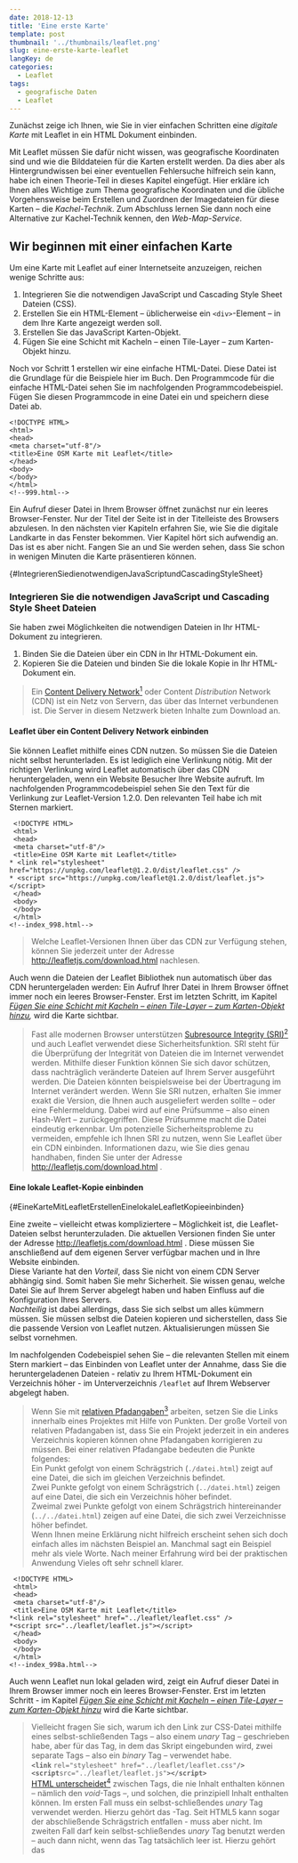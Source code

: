 ```yaml
---
date: 2018-12-13
title: 'Eine erste Karte'
template: post
thumbnail: '../thumbnails/leaflet.png'
slug: eine-erste-karte-leaflet
langKey: de
categories:
  - Leaflet
tags:
  - geografische Daten
  - Leaflet
---
```


Zunächst zeige ich Ihnen, wie Sie in vier einfachen Schritten eine
_digitale Karte_ mit Leaflet in ein HTML Dokument einbinden.

Mit Leaflet müssen Sie dafür nicht wissen, was geografische Koordinaten sind
und wie die Bilddateien für die Karten erstellt werden. Da dies aber als Hintergrundwissen bei einer eventuellen Fehlersuche hilfreich sein kann,
habe ich einen Theorie-Teil in dieses Kapitel eingefügt.
Hier erkläre ich Ihnen alles Wichtige zum Thema geografische Koordinaten und die übliche
Vorgehensweise beim Erstellen und Zuordnen der Imagedateien für diese Karten –
die _Kachel-Technik_. Zum Abschluss lernen Sie dann noch eine Alternative zur
Kachel-Technik kennen, den _Web-Map-Service_.

## Wir beginnen mit einer einfachen Karte

Um eine Karte mit Leaflet auf einer Internetseite anzuzeigen,
reichen wenige Schritte aus:

1. Integrieren Sie die notwendigen JavaScript und Cascading Style Sheet Dateien (CSS).
2. Erstellen Sie ein HTML-Element – üblicherweise ein `<div>`-Element – in dem Ihre Karte angezeigt werden soll.
3. Erstellen Sie das JavaScript Karten-Objekt.
4. Fügen Sie eine Schicht mit Kacheln – einen Tile-Layer – zum Karten-Objekt hinzu.

Noch vor Schritt 1 erstellen wir eine einfache HTML-Datei.
Diese Datei ist die Grundlage für die Beispiele hier im Buch.
Den Programmcode für die einfache HTML-Datei sehen Sie im nachfolgenden
Programmcodebeispiel. Fügen Sie diesen Programmcode in eine Datei ein und
speichern diese Datei ab.

```
<!DOCTYPE HTML>
<html>
<head>
<meta charset="utf-8"/>
<title>Eine OSM Karte mit Leaflet</title>
</head>
<body>
</body>
</html>
<!--999.html-->
```

Ein Aufruf dieser Datei in Ihrem Browser öffnet zunächst nur ein
leeres Browser-Fenster. Nur der Titel der Seite ist in der Titelleiste des
Browsers abzulesen. In den nächsten vier Kapiteln erfahren Sie, wie Sie die
digitale Landkarte in das Fenster bekommen. Vier Kapitel hört sich aufwendig
an. Das ist es aber nicht. Fangen Sie an und Sie werden sehen, dass Sie schon
in wenigen Minuten die Karte präsentieren können.

[](#){#IntegrierenSiedienotwendigenJavaScriptundCascadingStyleSheet}

### Integrieren Sie die notwendigen JavaScript und Cascading Style Sheet Dateien

Sie haben zwei Möglichkeiten die notwendigen Dateien in Ihr HTML-Dokument zu integrieren.

1. Binden Sie die Dateien über ein CDN in Ihr HTML-Dokument ein.
2. Kopieren Sie die Dateien und binden Sie die lokale Kopie in Ihr HTML-Dokument ein.

> Ein [Content Delivery Network](https://de.wikipedia.org/w/index.php?title=Content_Delivery_Network&oldid=181620918)[^1]
> oder Content _Distribution_ Network (CDN) ist ein
> Netz von Servern, das über das Internet verbundenen ist. Die
> Server in diesem Netzwerk bieten Inhalte zum Download an.

#### Leaflet über ein Content Delivery Network einbinden

Sie können Leaflet mithilfe eines CDN nutzen. So müssen Sie die Dateien
nicht selbst herunterladen. Es ist lediglich eine Verlinkung nötig.
Mit der richtigen Verlinkung wird Leaflet automatisch über das CDN heruntergeladen,
wenn ein Website Besucher Ihre Website aufruft. Im nachfolgenden Programmcodebeispiel
sehen Sie den Text für die Verlinkung zur Leaflet-Version 1.2.0. Den
relevanten Teil habe ich mit Sternen markiert.

```
 <!DOCTYPE HTML>
 <html>
 <head>
 <meta charset="utf-8"/>
 <title>Eine OSM Karte mit Leaflet</title>
* <link rel="stylesheet" href="https://unpkg.com/leaflet@1.2.0/dist/leaflet.css" />
* <script src="https://unpkg.com/leaflet@1.2.0/dist/leaflet.js"></script>
 </head>
 <body>
 </body>
 </html>
<!--index_998.html-->
```

> Welche Leaflet-Versionen Ihnen über das CDN zur Verfügung stehen, können
> Sie jederzeit unter der Adresse http://leafletjs.com/download.html
> nachlesen.

Auch wenn die Dateien der Leaflet Bibliothek nun automatisch über das CDN heruntergeladen werden:
Ein Aufruf Ihrer Datei in Ihrem Browser öffnet immer noch ein leeres Browser-Fenster.
Erst im letzten Schritt, im Kapitel _[Fügen Sie eine Schicht mit Kacheln – einen Tile-Layer – zum Karten-Objekt hinzu](#FuegenSieEineSchichtMitKachelnHinzu),_ wird die Karte sichtbar.

> Fast alle modernen Browser unterstützen [Subresource Integrity (SRI)](https://en.wikipedia.org/w/index.php?title=Subresource_Integrity&oldid=839480720)[^2]
> und auch
> Leaflet verwendet diese
> Sicherheitsfunktion. SRI steht für die Überprüfung der Integrität
> von Dateien die im Internet verwendet werden. Mithilfe dieser
> Funktion können Sie sich davor schützen, dass nachträglich veränderte Dateien auf Ihrem
> Server ausgeführt werden. Die Dateien könnten beispielsweise bei der Übertragung im Internet verändert werden. Wenn Sie SRI nutzen, erhalten Sie immer exakt die Version, die
> Ihnen auch ausgeliefert werden sollte – oder eine
> Fehlermeldung. Dabei wird auf eine Prüfsumme – also einen
> Hash-Wert – zurückgegriffen. Diese Prüfsumme macht die Datei eindeutig erkennbar. Um potenzielle Sicherheitsprobleme zu vermeiden, empfehle ich
> Ihnen SRI zu nutzen, wenn Sie Leaflet über ein CDN einbinden. Informationen dazu, wie
> Sie dies genau handhaben, finden Sie unter der
> Adresse http://leafletjs.com/download.html .

#### Eine lokale Leaflet-Kopie einbinden

[](#){#EineKarteMitLeafletErstellenEinelokaleLeafletKopieeinbinden}

Eine zweite – vielleicht etwas kompliziertere – Möglichkeit ist, die
Leaflet-Dateien selbst herunterzuladen. Die aktuellen Versionen finden Sie unter
der Adresse http://leafletjs.com/download.html . Diese müssen Sie anschließend auf
dem eigenen Server verfügbar machen und in Ihre Website einbinden.  
Diese Variante hat den _Vorteil_, dass Sie nicht von einem CDN Server abhängig sind.
Somit haben Sie mehr Sicherheit. Sie wissen genau, welche Datei Sie auf Ihrem Server
abgelegt haben und haben Einfluss auf die Konfiguration Ihres Servers.  
_Nachteilig_ ist dabei allerdings, dass Sie sich selbst um alles kümmern müssen.
Sie müssen selbst die Dateien kopieren und sicherstellen, dass Sie die passende
Version von Leaflet nutzen. Aktualisierungen müssen Sie selbst vornehmen.

Im nachfolgenden Codebeispiel sehen Sie – die relevanten Stellen mit einem Stern
markiert – das Einbinden von
Leaflet unter der Annahme, dass Sie die heruntergeladenen Dateien - relativ
zu Ihrem HTML-Dokument ein Verzeichnis höher - im Unterverzeichnis `/leaflet` auf
Ihrem Webserver abgelegt haben.

> Wenn Sie mit
> [relativen Pfadangaben](https://de.wikipedia.org/w/index.php?title=Pfadname&oldid=182767239)[^3]
> arbeiten,
> setzen Sie die Links innerhalb eines
> Projektes mit Hilfe von Punkten. Der große Vorteil von relativen
> Pfadangaben ist, dass Sie ein Projekt jederzeit in ein anderes
> Verzeichnis kopieren können ohne Pfadangaben korrigieren zu müssen.
> Bei einer relativen Pfadangabe bedeuten die Punkte folgendes:  
> Ein Punkt gefolgt von einem Schrägstrich (`./datei.html`) zeigt auf
> eine Datei, die sich im gleichen Verzeichnis befindet.  
> Zwei Punkte gefolgt von einem Schrägstrich (`../datei.html`)
> zeigen auf eine Datei, die sich ein Verzeichnis höher
> befindet.  
> Zweimal zwei Punkte gefolgt von einem Schrägstrich
> hintereinander (`../../datei.html`)
> zeigen auf eine Datei, die sich zwei Verzeichnisse höher befindet.  
> Wenn Ihnen meine Erklärung
> nicht hilfreich erscheint sehen sich doch einfach alles im nächsten Beispiel an.
> Manchmal sagt ein Beispiel mehr als viele Worte.
> Nach meiner Erfahrung wird bei der praktischen Anwendung
> Vieles oft sehr schnell klarer.

```
 <!DOCTYPE HTML>
 <html>
 <head>
 <meta charset="utf-8"/>
 <title>Eine OSM Karte mit Leaflet</title>
*<link rel="stylesheet" href="../leaflet/leaflet.css" />
*<script src="../leaflet/leaflet.js"></script>
 </head>
 <body>
 </body>
 </html>
<!--index_998a.html-->
```

Auch wenn Leaflet nun lokal geladen wird, zeigt ein Aufruf dieser Datei in Ihrem Browser
immer noch ein leeres Browser-Fenster. Erst im letzten Schritt -
im Kapitel _[Fügen Sie eine Schicht mit Kacheln – einen Tile-Layer – zum Karten-Objekt hinzu](#FuegenSieEineSchichtMitKachelnHinzu)_ wird die Karte sichtbar.

> Vielleicht fragen Sie sich, warum ich den Link zur CSS-Datei mithilfe
> eines selbst-schließenden Tags – also einem _unary_ Tag – geschrieben habe,
> aber für das Tag, in dem das Skript eingebunden wird, zwei separate
> Tags – also ein _binary_
> Tag – verwendet habe.  
> **`<link`** `rel="stylesheet" href="../leaflet/leaflet.css"`**`/>`**  
> **`<script`**`src="../leaflet/leaflet.js"`**`></script>`**  
> [HTML unterscheidet](https://de.wikipedia.org/w/index.php?title=Hilfe:Tags&oldid=181586744#Syntax)[^4]
> zwischen Tags, die nie
> Inhalt enthalten können – nämlich den _void_-Tags –, und
> solchen, die prinzipiell Inhalt enthalten können. Im ersten Fall
> muss ein selbst-schließendes _unary_ Tag verwendet werden.
> Hierzu gehört das <link>-Tag. Seit HTML5 kann sogar der abschließende Schrägstrich
> entfallen - muss aber nicht.
> Im zweiten Fall darf kein selbst-schließendes _unary_ Tag
> benutzt werden – auch dann nicht, wenn das Tag tatsächlich leer
> ist. Hierzu gehört das <script>-Tag.

#### Leaflet performant einbinden – defer oder async

In diesem Kapitel erkläre ich Ihnen, wie Sie Leaflet in Ihre Website einbinden
können, ohne den Ladeprozess der Webseite zu unterbrechen. Falls Sie noch unsicher
in der Anwendung von JavaScript sind und dieses Kapitel Sie eher verwirrt,
dann dürfen sie es überspringen. Das Beachten der Performance können
Sie auch erst angehen,
wenn Sie die ersten Karten selbst erstellt haben. Lesen Sie in diesem Falle einfach
im Kapitel [Erstellen Sie ein Element in dem Ihre Karte angezeigt werden soll](#EineKarteMitLeafletErstellenErstellenSieeinElementindemIhreKarteangezeigtwerdensoll)
weiter.

##### Was passiert genau, wenn eine Website geladen wird die im Kopfbereich ein Skript einbindet?

Sehen wir uns zunächst einmal an, was genau passiert, wenn ein Browser eine
Website mit einem `<script>`-Tag lädt.

1. Als erstes lädt der Browser den Text der HTML-Seite.
2. Als nächstes beginnt er, den HTML-Code zu analysieren, also zu parsen.
3. Nun trifft der Parser auf das `<script>`-Tag, welches auf eine externe Skript-Datei verweist.
4. Der Browser fordert die Skript-Datei an. Einstweilen blockiert und stoppt der Parser seine Arbeit.
5. Je nach Größe der Datei ist das Skript nach einiger Zeit vollständig heruntergeladen und wird anschließend ausgeführt.
6. Nun endlich kann der Parser seine Arbeit fortsetzten und den Rest des
   HTML-Dokuments analysieren und am Ende im Browser anzeigen.

Wenn Sie sich diese Abfolge ansehen, können Sie sich vorstellen, dass Punkt vier
das performante Laden der Website negativ beeinflusst. Der Ladevorgang der Website
macht praktisch eine Pause. Solange bis alle Skripte heruntergeladen sind, passiert
nichts mehr. Und wenn es eine Sache gibt, die Website-Besucher und Suchmaschinen nicht
mögen, dann ist dies die Wartezeit beim Aufbau der Website.

##### Wie können Sie die Ladezeit positiv beeinflussen?

Um das im vorherigen Abschnitt beschriebene Problem zu umgehen wurde früher oft
empfohlen, den JavaScript-Code möglichst nah am schließenden
`<body>`-Tag in die Website zu integrieren. Zu dieser Empfehlung gibt
es mit HTML5 zwei gute Alternativen – nämlich die Attribute
[`defer`](https://wiki.selfhtml.org/index.php?title=Referenz:HTML/Attribute/defer&oldid=27295)[^5]
und
[`async`](https://wiki.selfhtml.org/index.php?title=Referenz:HTML/Attribute/async&oldid=27294)[^6].

Sofern Sie das Attribut `defer` verwenden, wird das Skript ausgeführt,
wenn das HTML-Dokument geladen und für die Ansicht umgewandelt - also geparst - ist.
Zum anderen können Sie das Attribut `async`
einsetzten. Mit `async` wird Ihr Skript asynchron mit dem HTML-Dokument ausgeführt.
Wenn Sie keines dieser Attribute explizit angegeben, wird erst das vollständige
Skript geladen und ausgeführt und erst dann wird das Laden und Parsen des
HTML-Dokuments fortgesetzt.

##### Was sollten Sie beim Einsatz von defer oder async mit Leaflet beachten?

Wenn Sie Ihre Karte auf Ihrer Website anzeigen, werden Sie nicht nur das
Leaflet-Skript laden. Sie werden später noch eigenen JavaSript-Code schreiben.
Dieser eigene Code setzt das Laden des Leaflet-Skripts voraus.
Aus diesem Grund müssen Sie sicherstellen, dass die Leaflet Bibliothek vollständig
geladen ist, bevor Ihr eigener Code ausgeführt wird. Dies können Sie mithilfe
des _Eventhandlers_: `load`.

Obwohl Ihr eigenes Skript voraussetzt, dass Leaflet vollständig geladen ist,
können Sie das Attribut `async` verwenden. Sehen Sie selbst: Das folgende einfache
Beispiel zeigt es Ihnen.

```
 <html>
 <head>
 <title>Eine OSM Karte mit Leaflet</title>
 <link rel="stylesheet"
 href="https://unpkg.com/leaflet@1.2.0/dist/leaflet.css" />
 </head>
 <body>
 <div id="map" style="width: 600px; height: 400px"></div>
*<script src="mymap_99.js" async></script>
*<script
*src="https://unpkg.com/leaflet@1.2.0/dist/leaflet.js" async></script>
 </body>
 </html>
<!--mymap_99.html-->
```

In ihrem eigenen Skript `mymap_99.js` müssen Sie mithilfe
von `window.addEventListener('load', function() ... )` das Laden des
vollständigen HTML-Dokuments abwarte.

```
*window.addEventListener('load', function()
 {
 var map = L.map('map',
 {
 center: [50.27264, 7.26469],
 zoom: 10
 });
 L.tileLayer('http://{s}.tile.osm.org/{z}/{x}/{y}.png').addTo(map);
 },
 false
*);
<!--mymap_99.js-->
```

Alle weiteren Beispiele hier im Buch habe ich ohne das Attribut `async`
erstellt, weil ich den Schwerpunkt auf die Verwendung von Leaflet
selbst setzen wollte.

### Erstellen Sie ein Element in dem Ihre Karte angezeigt werden soll

[](#){#EineKarteMitLeafletErstellenErstellenSieeinElementindemIhreKarteangezeigtwerdensoll}

Das Einfügen eines HTML-Elements in unser Grundgerüst dürfte für Sie kein Problem
darstellen. Der Vollständigkeit halber habe ich diesen Schritt hier trotzdem eingefügt.

Setzen Sie ein `<div>`-Element mit einer bestimmten `ID` an die Stelle in Ihrem
HTML-Dokument, an der Sie Ihre Karte anzeigen möchten.
Stellen Sie dabei sicher, dass das `<div>`-Element, also der Kartencontainer,
eine definierte Höhe hat.

> Der einfachste Weg einem HTML-Element eine feste Höhe zuzuordnen, ist das `style`-Attribut
> – also direkt im HTML-Element selbst. Weil hier im Buch _Leaflet_ das
> Hauptthema ist, verwende ich für das Einbinden von Stylesheets in
> den Beispielen diese einfache Methode. Durch das direkte Festlegen von
> Formaten gehen allerdings im praktischen Einsatz viele Vorteile
> verloren. Alternative Varianten zum Einbinden von Stylesheets finden
> Sie unter anderem unter der Adresse
> [https://wiki.selfhtml.org/wiki/CSS/alternative_Stylesheets](https://wiki.selfhtml.org/index.php?title=CSS/alternative_Stylesheets&oldid=61905)[^7].

Im nachfolgenden Programmcodeausschnitt sehen Sie die relevante Zeile mit einem Stern
markiert.

```
 <!DOCTYPE HTML>
 <html>
 <head>
 <meta charset="utf-8"/>
 <title>Eine OSM Karte mit Leaflet</title>
 <link rel="stylesheet" href="../leaflet/leaflet.css" />
 <script src="../leaflet/leaflet.js"></script>
 </head>
 <body>
*<div style="height: 180px;" id="mapid"></div>
 </body>
 </html>
<!--index_997.html-->
```

So, nun ist das HTML-Dokument bereit ein Leaflet Kartenobjekt zu initialisieren
und interessante Dinge mit ihm anzustellen.

### Erstellen Sie das Karten-Objekt

Nun wird es spannend. Wir erstellen das Skript das die Karte anzeigen wird.
Dabei beginnen wir mit dem Erstellen des Karten-Objektes.
Im nachfolgenden Programmcodeausschnitt sehen Sie
die erste Zeile des Skripts. Ich habe die betreffende Stelle
mit einem Stern markiert.

```
 <!DOCTYPE HTML>
 <html>
 <head>
 <title>Eine OSM Karte mit Leaflet</title>
 <link rel="stylesheet" href="../leaflet/leaflet.css" />
 <script src="../leaflet/leaflet.js"></script>
 </head>
 <body>
 <div style="height: 180px;" id="mapid"></div>
 <script>
*var mymap = L.map('mapid').setView([50.27264, 7.26469], 13);
 </script>
 </body>
 </html>
<!--index_996.html-->
```

Was haben wir genau gemacht? Wir haben mit dem Befehl `var mymap = L.map('mapid')`
ein neues Objekt – oder eine neue Instanz – der Klasse `map` erstellt und
dieser den Namen `mymap` gegeben.

[](#){#Fabrikmethode1}

> Sie frage sich nun vielleicht, wie wir
> eine neue Instanz ohne die Verwendung des Schlüsselwortes `new`
> erstellen konnten? Die Antwort ist einfach: Die Leaflet-Klassen sind mit
> einem Großbuchstaben – beispielsweise `L.Map` – benannt und diese
> müssen mit `new` erstellt werden. Es gibt aber Shortcuts mit Kleinbuchstaben
> – `L.map` – die aus Bequemlichkeitsgründen von den Leaflet-Programmierern
> für Sie erstellt wurden. Leaflet setzt hier das Entwurfsmuster
> [Fabrikmethode](https://de.wikipedia.org/w/index.php?title=Fabrikmethode&oldid=183961607)[^8]
> ein. Das Muster beschreibt, wie ein Objekt
> durch Aufruf einer Methode anstatt durch direkten Aufruf
> eines Konstruktors erzeugt wird.  
> Wollen Sie sich dies selbst ansehen? Die [Funktion `L.map()`](https://github.com/Leaflet/Leaflet/blob/7ed780cd35474f2acf0f17e7394807ff0973a031/src/map/Map.js#L1708)[^9] der Klasse `L.Map`
> finden Sie auf Github ganz am Ende in der Datei `map.js`. Ein weiteres Beispiel
> finden Sie zu Beginn des Kapitels [Custom Markers](#Fabrikmethode2).

Das Festlegen des Kartenmittelpunktes mithilfe der Koordinaten `[50.27264, 7.26469]`
und der Methode `setView()` und die Angabe der Zoomstufe 13 ist optional.
Ich empfehle Ihnen, diese Werte immer mitzugeben.
Denn: Es ist für jeden ärgerlich eine Karte zu sehen, die die ganze Welt anzeigt –
die relevanten Daten befinden sich aber alle in Gering, einem kleinen Dorf
in der deutschen Eifel. Man muss somit erst einmal mehrmals auf die Schaltflächen
zum Zoomen klicken.

> Sagen Ihnen die _Koordinaten_ in der Form [50.27264, 7.26469] nichts und möchten
> Sie gerne mehr zum Thema geografische Koordinaten erfahren? Dann lesen den Exkurs
> im Kapitel [Exkurs: Geographische Koordinaten](#ExkursGeografischeKoordinaten).

Sie verfügen nun über ein Leaflet Karten-Objekt,
mit dem Sie eine Karte anzeigen können.
Sie müssen dem _Karten-Objekt_ noch mitteilen,
welches _Kartenbild_ - also welche Grafiken - es anzeigen soll.
Dies tun Sie, indem Sie eine Schicht mit Kacheln, also einen _Tile-Layer_,
zum Karten-Objekt hinzufügen.
Wie Sie dies genau tun, zeige ich Ihnen im nächsten Kapitel.

[](#){#FuegenSieEineSchichtMitKachelnHinzu}

### Fügen Sie eine Schicht mit Kacheln – einen Tile-Layer – zum Karten-Objekt hinzu

Der letzte Schritt beim Erstellen der Karte ist das Hinzufügen
der Kachel-Schicht. Diese Schicht – oder dieser Layer –
kann als eine Art Basiskarte angesehen werden.
Es handelt sich um die Grafiken, auf der die Geoobjekte,
die wir hier im Buch erarbeiten, dargestellt werden.
Also die Imagedateien.

Kacheln zum Anzeigen in einem digitalen Kartenobjekt werden
als Service von unterschiedlichen Providern angeboten.
Im nächsten Kapitel werde ich Ihnen genauer erläutert,
dass diese Kacheln normalerweise als 256 Pixel x 256 Pixel
Images angeboten werden und warum die URL zum Aufruf der Kacheln
die etwas kryptisch wirkenden Zeichen `/{z}/{x}/{y}.png` enthält.

Ich verwende hier das Angebot von http://www.openstreetmap.org zur
Darstellung der Karte.
Den Programmcode zum Einbinden der Imagedateien vom OpenStreetMap
Tile-Server habe ich für Sie im nachfolgenden Programmcodebeispiel mit einem Stern
markiert. Die rechtlichen Voraussetzungen zur Verwendung der Kacheln des
Openstreetmap-Servers finden Sie unter der Adresse
https://operations.osmfoundation.org/policies/tiles.

```
 <!DOCTYPE HTML>
 <html>
 <head>
 <title>Eine OSM Karte mit Leaflet</title>
 <link rel="stylesheet" href="../leaflet/leaflet.css" />
 <script src="../leaflet/leaflet.js"></script>
 </head>
 <body>
 <div style="height: 180px;" id="mapid"></div>
 <script>
 var mymap = L.map('mapid').setView([50.27264, 7.26469], 13);
*L.tileLayer('http://{s}.tile.osm.org/{z}/{x}/{y}.png').addTo(mymap);
 </script>
 </body>
 </html>
<!--index_995.html-->
```

Was haben wir genau gemacht? Wir haben ein `TileLayer`-Objekt erstellt und diesem
die URL des OpenStreetMap-Servers übergeben. Außerdem haben wir die
Methode `addTo()` aufgerufen und dieser Methode unser Karten-Objekt
`mymap` als Parameter übergeben. So weiß Leaflet nun genau,
welche Bilder es wo abrufen
soll und kann die Kartenschicht zeichnen.

> Ich hatte es eben schon erwähnt: Leaflet ist so programmiert, dass Sie die
> verschiedenen Methoden verketten können. Dies ist möglich, weil die
> unterschiedlichen Methoden Objekte zurückgeben, die wieder
> Funktionen enthalten. Leaflet setzt das Entwurfsmuster
> [Fabrikmethode](https://de.wikipedia.org/w/index.php?title=Fabrikmethode&oldid=183961607)[^10]
> ein. So konnten wir
> `.addTo(mymap)` einfach an `L.tileLayer('http://{s}.tile.osm.org/{z}/{x}/{y}.png')` anhängen.
> Alternativ hätten wir zuerst ein TileLayer Objekt erstellen müssen und
> hätten erst im nächsten Schritt die Methode `addTo()` aufrufen können.

```
var x = L.tileLayer('http://{s}.tile.osm.org/{z}/{x}/{y}.png');
x.addTo(mymap);
```

Fertig! Sie haben nun eine vollständige Karte erstellt. Zählen Sie nach:
In diesen vier Schritten haben Sie gerade einmal fünf Zeilen Programmcode eingegeben.

Standardmäßig sind alle
Maus- und Touch-Interaktionen auf der Karte aktiviert.
Probieren Sie es aus – wir haben ja bisher noch keine Optionen übergeben –
alles ist Standard.
Sie können die Karte vergrößern und verkleinern und in der rechten unteren Ecke befindet sich ein
Hinweis darauf, dass die Karte mit Leaflet erstellt wurde.
Sie können nun die ganze Welt auf dieser Karte erkunden.
In der nachfolgenden Abbildung sehen Sie diese Karte – so sollte diese bei Ihnen aussehen, wenn Sie meinem Beispiel gefolgt sind.

![Ein Screenshot der eine Landkarte mit Leaflet anzeigt.](/images/997.png)

_Abbildung: Ein Screenshot der eine Landkarte mit Leaflet anzeigt._

Bevor wir die Karte nun weiter bearbeiten, sehen wir uns ein bisschen Theorie an.
Falls Sie keine Theorie mögen, können sie sofort praktisch
im Kapitel [Die Karte mit Daten bestücken](#DieKarteMitDatenBestuecken)
weitermachen.

[](#){#ExkursGeografischeKoordinaten}
##Exkurs: Geographische Koordinaten

Mithilfe von Längen und Breitengraden
können Sie die genaue Position eines jedes Punktes auf der Erdoberfläche angeben.

### Das Koordinatensystem der Erde

[](#){#DasKoordinatensystemderErde}

Das Grad-Netz der Erde ist ein gedachtes Koordinatensystem auf der Erdoberfläche mit sich rechtwinklig schneidenden Längen- und Breitenkreisen. Zum Aufbau dieses Koordinatensystems wird unser Erdball zunächst in 180 Breitenkreise und 360 Längenkreise eingeteilt.

- Die [Breitengrade](https://de.wikipedia.org/w/index.php?title=Geographische_Breite&oldid=183712238)[^11]
  oder Breitenkreise verlaufen parallel zum Äquator.
- Die [Längengrade](https://de.wikipedia.org/w/index.php?title=Geographische_L%C3%A4nge&oldid=182518754)[^12]
  oder Längenkreise verbinden Nord- und Südpol.

So entsteht ein [grobmaschiges Gitter](https://de.wikipedia.org/w/index.php?title=Geographische_Koordinaten&oldid=183407489)[^13],
anhand dessen jeder die ungefähre
Position auf der Erdoberfläche bestimmen kann.

![Das Gradnetz der Erde - By CIA, Niteowlneils (Public domain), via Wikimedia Commons](/images/964er.png)

_Abbildung: Das Gradnetz der Erde - By CIA, Niteowlneils (Public domain), via Wikimedia Commons_

Um die Genauigkeit zu erhöhen, wird jeder Breiten- und Längengrad weiter unterteilt.

#### Breitengrade

Die [Breitengrade](https://de.wikipedia.org/w/index.php?title=Geographische_Breite&oldid=183712238)
verlaufen von Osten nach Westen. Vielleicht wissen Sie noch aus dem Erdkundeunterricht in der Schule, dass der Äquator im rechten Winkel zur Erdachse verläuft. Er liegt etwa in der Mitte zwischen Nord- und Südpol. Im geografischen Koordinatensystem gilt er als Ausgangspunkt für die Berechnung der Breitenkreise und ihm wird ein Winkel von 0° zugeordnet.

![Breitengrade (Latitude) - By Pearson Scott Foresman (Public domain), via Wikimedia Commons](/images/964br.png)

_Abbildung: Breitengrade (Latitude) - By Pearson Scott Foresman (Public domain), via Wikimedia Commons_

#### Längengrade

Die [Längengrade](https://de.wikipedia.org/w/index.php?title=Geographische_L%C3%A4nge&oldid=182518754)[^14]
auf der Erde verlaufen von Norden nach Süden. Sie umspannen die Erde praktisch. Eine Längenkreishälfte wird als Meridian bezeichnet. Die Längenkreise haben keinen natürlichen Nullpunkt. Heute gilt der Meridan, der den Londoner Stadtteil Greenwich durchläuft, als Nullmeridian und somit als Ausgangspunkt für die Berechnung der Längengrade.

![Längengrade (Longitude) - By Pearson Scott Foresman (Public domain), via Wikimedia Commons](/images/964la.png)

_Abbildung: Längengrade (Longitude) - By Pearson Scott Foresman (Public domain), via Wikimedia Commons_

### Schreibweisen von geografischen Koordinaten

Bei der Angabe von geographischen Koordinaten wird heute normalerweise eine von zwei
Schreibweisen verwendet: Entweder das [Sexagesimalsystem](https://de.wikipedia.org/w/index.php?title=Sexagesimalsystem&oldid=184103468)[^15],
welches von Wikipedia
verwendet wird, oder die Dezimalschreibweise, die von Computerprogrammen bevorzugt wird.
Im Laufe unserer Geschichte haben sich allerdings eine Menge mehr unterschiedlicher
Systeme entwickelt.

> Falls Sie einmal in die Verlegenheit
> kommen sollten und eine Koordinate von einem System in ein anderes
> umrechnen müssen, kann ich Ihnen die Website [https://www.deine-berge.de/Rechner/Koordinaten/Dezimal/51,10](https://www.deine-berge.de/Rechner/Koordinaten/Dezimal/51,10)[^16]
> empfehlen,
> weil diese das Umrechnen zwischen vielen verschiedenen Systemen
> unterstützt.

#### Das Sexagesimalsystem

Das [Sexagesimalsystem](https://de.wikipedia.org/w/index.php?title=Sexagesimalsystem&oldid=184103468)[^17]
ist die traditionelle Schreibweise. Dieses System heißt
Sexagesimal, weil ein Grad eines Breitengrades 60 Minuten entspricht. Somit basiert
das Sexagesimalsystem auf der Zahl 60. Und der lateinische Name der Zahl 60 ist
_'sexagesimus'_.

Jeder Breiten- und Längengrad wird in 60 Minuten mit je 60 Sekunden unterteilt. Eine Koordinate besteht somit aus drei Teilen.

- Der erste Teil gibt die Längen- und Breitengrade als Winkel in Grad (°) an.
  Die Angabe ist ganzzahlig und liegt beim Längengrad zwischen  
  -180 und +180  
  und beim Breitengrad zwischen  
  -90 und +90.  
  Dabei steht beim Längengrad  
  **-**90° für die Angabe 90° **Süd**  
  und  
  **+**90° für die Angabe 90° **Nord**.  
  Die Breite wird entsprechend in **-**180° bis **+**180° angegeben,
  anstelle von 180° **West** bis 180° **Ost**.
- Der zweite Teil gibt die Minuten an. Die Minuten werden durch eine Prime (′) gekennzeichnet. Jeder Grad hat 60 Minuten. Das bedeutet, dass diese Zahl nicht kleiner als 0 sein darf und kleiner als 60 sein muss.
- Der dritte Teil gibt die Sekunden an. Jede Minute hat 60 Sekunden, die anhand einer Doppelprime (″) erkennbar sind. Genau wie bei den Minuten gilt also auch hier: Die Sekundenzahl darf nicht kleiner als 0 sein und muss kleiner als 60 sein.

Eine Breitenminute entspricht auf der Erdoberfläche einer Strecke von circa 1,852 Kilometern. Die Strecke, die einer Längenminute entspricht, beträgt am Äquator ebenfalls 1,852 Kilometer, verringert sich aber zum Pol hin auf 0 Kilometer.

So hat beispielsweise die Zugspitze die Koordinaten `47°25′16″, 10°59′7″`. Einem Ort, der auf dem westlichen Teil der Südhalbkugel liegt, könnten die Koordinaten `-11°27′30″, -72°47′23″` zugeordnet werden.

#### Die Dezimalschreibweise

Parallel zum traditionell gebräuchlichen Sexagesimalsystem hat sich die Angabe der
Koordinaten im Dezimalsystem etabliert. Das Dezimalsystem basiert auf der Zahl

10. Dieses System wird vor allem deshalb von Computern gerne benutzt, weil es sich
    damit recht unkompliziert rechnen lässt.

Die Genauigkeit einer Koordinate in der Dezimalschreibweise hängt sehr von der
Anzahl der Nachkommastellen ab. Bei nur zwei Nachkommastellen ergibt sich eine
mögliche Abweichung von bis zu einem Kilometer, bei vier Stellen nach dem Komma sind
es nur noch zehn Meter Abweichung und sechs Nachkommastellen entsprechen einer
Genauigkeit von einem Meter.

Orten auf der West- und Südhalbkugel wird in der Regel ein Minus (-) vorangestellt. Die Breite wird in Dezimalgrad von -90° bis +90° angegeben. Dabei steht **-**90° für die Angabe 90° **Süd** und **+**90° für die Angabe 90° **Nord**. Die Breite wird entsprechend in **-**180° bis **+**180° angegeben, anstelle von 180° **West** bis 180° **Ost**.  
Beispielsweise werden im Dezimalsystem die Koordinaten der Zugspitze mit `47.4211, 10.9852` angegeben. Einem Ort, der auf dem westlichen Teil der Südhalbkugel liegt, könnten die Koordinaten `-13.163333, -72.545556` zugeordnet werden.

## Exkurs: Wie werden Landkarten auf einer Website angezeigt?

Eine Karte ist im Grunde genommen nichts anderes als die Darstellung
einer [Abbildung](https://de.wikipedia.org/w/index.php?title=Abbild&oldid=182130782)[^18]
oder [Grafik](https://de.wikipedia.org/w/index.php?title=Grafik&oldid=182761925)[^19].
Abbildungen oder Grafiken müssen, damit sie von Computern verarbeitet werden können,
in einem [Grafikformat](https://de.wikipedia.org/w/index.php?title=Grafikformat&oldid=183935915)[^20]
gespeichert werden. Bevor wir uns genau ansehen, wie die Grafiken für
Landkarten erstellt werden, erkläre ich Ihnen nachfolgend kurz
die wesentlichen Unterschiede dieser beiden Formate.

### Grafikformate: Vektoren und Rastergrafiken

Ein Grafikformat ist ein Dateiformat, das den Aufbau einer Bilddatei beschreibt.
Bei den Grafikformaten können Sie alles in allem
zwischen [Vektorgrafiken](https://de.wikipedia.org/w/index.php?title=Vektorgrafik&oldid=182749111)[^21]
und
[Rastergrafiken](https://de.wikipedia.org/w/index.php?title=Rastergrafik&oldid=178300838)[^22]
unterscheiden. Im nächsten Bild sehen Sie oben eine Vektorgrafik
und unten eine Rastergrafik.

![Vektorgrafik und Rastergrafik](/images/930.png)

_Abbildung: Vektorgrafik und Rastergrafik_

#### Vektoren

[Vektorgrafiken](https://de.wikipedia.org/w/index.php?title=Vektorgrafik&oldid=182749111)[^23]
basieren, im Gegensatz zu Rastergrafiken, nicht auf einem Pixelraster,
indem jedem Bildpunkt ein Farbwert zugeordnet ist.
Vektorgrafiken basieren auf einer Formel, die die Elemente, aus denen das Bild aufgebaut ist, genau beschreibt. Ein Kreis kann in einer Vektorgrafik anhand des Mittelpunktes, des Radiuses, der Linienstärke und der Farbe vollständig beschrieben werden. Deshalb müssen auch nur diese Parameter gespeichert werden. Je nach Bildgröße benötigen Vektorgrafiken daher oft weniger Speicherplatzbedarf als Rastergrafiken. Außerdem können sie im Gegensatz zur Rastergrafik stufenlos und verlustfrei skaliert, also vergrößert oder verkleinert werden.

#### Rastergrafiken

[Rastergrafiken](https://de.wikipedia.org/w/index.php?title=Rastergrafik&oldid=178300838)[^24]
kennen Sie sicherlich auch unter dem Namen Pixelgrafik oder
Bitmap. Dieses Format beschreibt die Bilder in Form einer Anordnung von Pixeln
als Raster. Pixel sind im Grunde genommen nichts anderes als Bildpunkten,
denen eine Farbe zugeordnet ist. Anders als bei Vektorgrafiken ist die Bildgröße –
die Breite und Höhe gemessen in Pixeln – und die Farbtiefe – die maximale Anzahl
an Farben – ein wesentliches Merkmal des Bildes. Eine Rastergrafik kann nicht
stufenlos und verlustfrei vergrößert werden.

### Vektoren und Rastergrafiken für digitale Karten

Karten sollen intuitiv und einfach bedienbar sein.
Idealerweise ist jeder Ausschnitt der Karte in jeder Auflösung schnell abrufbar.

Theoretisch ist dies für Vektorkarten möglich. Praktisch kostet es aber sehr viel Rechenzeit. Abgesehen von Satellitenaufnahmen oder Luftbildern, die nichts anderes als ein Foto sind, sind Karten in der Regel keine Rastergrafiken. Die Informationen anhand derer die Karte erstellt wird, werden als Daten gespeichert. Diese Daten entsprechen eher den Daten, mit denen Vektorgrafiken erstellt werden. Eine Straße wird beispielsweise mithilfe einer Anzahl von Punkten, die miteinander verbunden sind, dargestellt. Zusätzlich werden mit diesen Punkten Eigenschaften abgespeichert. Eine Eigenschaft kann der Straßenname sein – eine andere Eigenschaft kann der Straßenbelag sein.

Leider ist die Darstellung dieser Informationen auf einer Webseite in
einem Vektorformat aber schwierig.
Nicht alle Browser können gut mit Vektorgrafiken umgehen.
Außerdem gibt es viele Geodaten, die große Bereiche auf der Erde abdecken.
Diese müssen bei der Verwendung eines Vektorformates auch dann verarbeitet werden,
wenn Sie sich nur einen kleinen Bereich in Deutschland ansehen möchten.
Mit Rastergrafiken hat kein Browser Probleme.
So ziemlich jeder Browser kann eine Rasterkarte anstandslos auf einem
Bildschirm anzeigen.

Das Problem bei der Bereitstellung von geographischen Informationen
als Rastergrafik ist, dass eine gute Bildqualität eine hohe Auflösung voraussetzt.
Dies hat zur Folge, das die Grafikdateien sehr groß werden. Bilddateien,
die über das Internet geladen und im Browser angezeigt werden, sollten aber so klein
wie möglich sein.

Aus diesem Grund wird die Karte für kleine Ausschnitte im Vorfeld berechnet
und in einem Rasterformat gespeichert.
Als Rasterformat wird
[PNG](https://de.wikipedia.org/w/index.php?title=Portable_Network_Graphics&oldid=183603310)[^25]
verwendet. Wie dies genau gemacht wird, erkläre ich Ihnen im nächsten Kapitel.

### Wir unterteilen die Welt in Kacheln

Um eine Karte anzuzeigen, wird die Welt also in Ausschnitte,
genau genommen in Quadrate zerlegt. Die Quadrate werden
_'Tiles'_, das ist das englische Wort für
_'Kacheln'_, genannt. Jedes Quadrat ist exakt 256 Pixel x 256 Pixel groß.

> Nicht nur OpenStreetMap, auch die Google
> Maps API unterteilt ihr Kartenbilder in Kacheln. Wenn Sie die Website
> https://www.google.de/maps aufrufen und eine andere Vergrößerungsstufe wählen,
> wird ermittelt,
> welche Daten erforderlich sind. Diese Daten werden dann in einen Satz
> mit Kacheln übersetzt und angezeigt.
> Dabei bildet die Zoom-Stufe 0 die ganze Welt auf ein Quadrat ab.
> Teilt man den Erdumfang von 40.038 Kilometern durch die 256 Pixel
> der Kachel sieht man im Ergebnis, dass ein Pixel 156,4 Kilometer darstellt.
> Das ist noch nicht sehr detailliert. Bis Zoom-Stufe 19 ändert sich eine ganze Menge.
> In der nachfolgenden Tabelle sehen Sie, dass bei Zoom-Stufe 19 ein Pixel einem
> Bereich von 0,3 Metern auf der Erde entspricht. Damit kann man schon etwas anfangen!

| Zoom-Stufe | Kachel-Anzahl  | Kachel-Breite entpricht | Ein Pixel entspricht |
| ---------- | -------------- | ----------------------- | -------------------- |
| 0          | 1              | 40.038 Kilometer        | 156 Kilometer        |
| 1          | 4              | 20.019 Kilometer        | 78 Kilometer         |
| 2          | 16             | 10.009 Kilometer        | 39 Kilometer         |
| 3          | 64             | 5.004 Kilometer         | 19,5 Kilometer       |
| 4          | 256            | 2.502 Kilometer         | 9,8 Kilometer        |
| ...        | ...            | .....                   | ....                 |
| 15         | 1 Milliarden   | 1.224 Meter             | 4,8 Meter            |
| 16         | 4 Milliarden   | 612 Meter               | 2,4 Meter            |
| 17         | 17 Milliarden  | 306 Meter               | 1,2 Meter            |
| 18         | 68 Milliarden  | 306 Meter               | 0,6 Meter            |
| 19         | 275 Milliarden | 76 Meter                | 0,3 Meter            |

Die vollständige Tabelle können Sie unter der Adresse
[http://wiki.openstreetmap.org/wiki/Zoom_levels](https://wiki.openstreetmap.org/w/index.php?title=Zoom_levels&oldid=1620415)[^26]
mit weiteren Angaben im Internet abrufen.

> Vielleicht probieren Sie nun das Zoomen im vorangegangene Beispiel
> aus und wundern sich, dass Sie die Karte nur bis zur Zoom-Stufe 18
> vergrößern können. Das liegt daran, dass bei dieser OpenStreeMap Karte
> standardmäßig die Option `maxZoom` mit 18 gesetzt ist.
> Sie können diese Option jedoch überschreiben.
> Wie das geht sehen Sie im nachfolgenden Programmcodebeispiel mit einem Stern markiert.
> Weitere Informationen finden Sie im Kapitel zur Karte von
> [Stamen](#idmaxZoom).

```
 <!DOCTYPE HTML>
 <html>
 <head>
 <title>Eine OpenStreetMap Karte mit Leaflet</title>
 <link rel="stylesheet" href="../leaflet/leaflet.css" />
 <script src="../leaflet/leaflet.js"></script>
 </head>
 <body>
 <div style="height: 180px;" id="mapid"></div>
 <script>
 var mymap = L.map('mapid').setView([50.27264, 7.26469], 13);
 L.tileLayer('http://{s}.tile.osm.org/{z}/{x}/{y}.png',
 {
*minZoom: 0, maxZoom: 19
 }
 )
 .addTo(mymap);
 </script>
 </body>
 </html>
<!--index_995a.html-->
```

> Vielleicht sind Sie es gewohnt, bei der
> Darstellung von Landkarten in den Zahlen eines Maßstabs zu denken?
> Bei digitalen Karten gibt es keinen Maßstab im Sinne einer
> Papierkarte, weil die Druckauflösung nicht bekannt ist und ein
> Maßstab hiervon abhängt. Ein Maßstab kann immer nur relativ zur
> Auflösung angegeben werden.

### Wie weiß Leaflet welche der vielen Kacheln angezeigt werden sollen?

[](#){#EineKarteMitLeafletErstellenWieweissLeafletWelcheKartenangezeigtwerdensollen}

Nun haben wir jede Menge Kacheln und möchten mit diesen eine digitale Karte auf
unserer Website anzeigen. Woher weiß Leaflet, welche Kacheln, also welche Bilddatei, es vom verlinkten Server
laden und an welcher Stelle es diese anzeigen soll?
Dazu sehen wir uns zunächst einmal an, wie die Kacheln genau erstellt werden.

Um ein Bild von einer Karte in kleine überschaubare Abschnitte zu teilen,
unterscheidet der Server, der die Kacheln erzeugt, zwischen verschiedenen
Zoom-Stufen und für jede Zoom-Stufe erstellt er ein eigenes Set von Kacheln –
praktisch eine eigene Ebene.  
Da der Standard für die Größe der Kacheln 256 Pixel x 256 Pixel beträgt,
ist bei der Zoom-Stufe 0 die gesamte Welt in einer einzigen 256 Pixel x 256 Pixel
großen Kachel enthalten. In der Tabelle im vorherigen Kapitel konnten Sie ja
schon erkennen, dass jede Erhöhung der Zoom-Stufe auch die Anzahl der
anzuzeigenden Kacheln erhöht.

Um die Kacheln in der richtigen Weise zu benutzen, muss es ein Muster geben,
das befolgt werden kann, um sicherzustellen, dass die richtigen Kacheln vom Server
geladen werden und vom Browser des Clients an der richtigen Stelle angezeigt werden.

Im Kapitel
[Fügen Sie eine Schicht mit Kacheln – einen Tile-Layer – zum Karten-Objekt hinzu](#FuegenSieEineSchichtMitKachelnHinzu)
hatten wir die URL für den Tile Server mit
`http://{s}.tile.openstreetmap.org/{z}/{x}/{y}.png` angegeben.

Der Teil `{z}/{x}/{y}` des Pfades zur PNG-Datei enthält Variablen aus
denen der Namen der Bilddatei berechnet werden kann.

- `{z}` bezeichnet die zu ladende Zoom-Stufe.
- `{x}` bezeichnet die Position auf der x-Achse der Kachel.
- `{y}` bezeichnet die Position auf der y-Achse.
- `{s}` steht für eine optionale Subdomain.

Zum Beispiel wird das Bild für die niedrigste Zoom-Stufe –
also das Bild welches den größten Bereich pro Pixel anzeigt –
unter dem Dateinamen `0/0/0.png` abgespeichert.

![Das Bild für die niedrigste Zoom-Stufe `0/0/0.png`.](/images/998.png)

_Abbildung: Das Bild für die niedrigste Zoom-Stufe `0/0/0.png`._

Die vollständige URL dieses Kachelbildes auf dem Openstreetmap
Server ist `http://a.tile.openstreetmap.org/0/0/0.png`.
Probieren Sie es, klicken Sie den Link an oder öffnen Sie selbst die Adresse
http://a.tile.openstreetmap.org/0/0/0.png in Ihrem Internetbrowser.

> Tiefer gehend können Sie das Thema auf
> der Website von OpenStreetMap, genau unter der Adresse
> [http://wiki.openstreetmap.org/wiki/Slippy_map_tilenames](https://wiki.openstreetmap.org/w/index.php?title=Slippy_map_tilenames&oldid=1706759)[^27],
> nachlesen.

Bei der Zoom-Stufe 1 sind die Kacheln,
wie in der nachfolgenden Grafik dargestellt, angeordnet.

![Ein Bild mit allen Kacheln für die zweitniedrigste Zoom-Stufe.](/images/998a.png)

_Abbildung: Ein Bild mit allen Kacheln für die zweitniedrigste Zoom-Stufe._

Unter der Adresse [http://a.tile.openstreetmap.org/1/0/0.png](http://a.tile.openstreetmap.org/1/0/0.png)
finden sie die Grafik, die sich in der Abbildung links oben befindet.

## Schöne Kartenlayer

[](#){#EineKarteMitLeafletErstellenSchoeneKartenlayer}

Nachdem das Erstellen der ersten Karte so einfach vonstatten ging fragen Sie sich sicher,
ob es genauso einfach ist eine alternative Darstellung – also
Kacheln eines anderen Providers – zu verwenden.
Die Antwort ist: Ja, meist ist es ist genauso einfach!

Ich zeige Ihnen dies hier anhand von zwei weiteren Providern,
nämlich [thunderforest.com](https://www.thunderforest.com)[^28] und
[stamen.com](https://stamen.com)[^29]. Im Kapitel
[ESRI - Environmental Systems Research Institute](#EnvironmentalSystemsResearchInstituteBasemaps) finden Sie
weitere Beispiele.

> Mögen Sie die Karten von [GoogleMaps](https://www.google.com/maps)[^30] und möchten Sie gerne die Kacheln von
> Google für Ihre digitale Karte nutzen? Wenn Sie dies zusammen mit
> Leaflet tun möchten, können Sie dies mithifle des Plugins
> [L.GridLayer.GoogleMutant](https://gitlab.com/IvanSanchez/Leaflet.GridLayer.GoogleMutant)[^31].

### Thunderforest

Thunderforest bietet Ihnen gleich neun verschiedene Kachel-Varianten. Sie erreichen die Kacheln alle über die gleiche URL, lediglich das Unterverzeichnis muss angepasst werden.

> Um Kacheln von Thunderforest zu
> verwenden, müssen Sie ein Zugriffstoken anfordern. Dieses Token können Sie über
> die Adresse [https://www.thunderforest.com/docs/apikeys](https://www.thunderforest.com/docs/apikeys)[^32]
> selbst erstellen. Wenn Sie ihre Karte erstellen, hängen Sie dieses Zugriffstoken
> einfach an das Ende der URL des Tile-Servers an. Zum Beispiel so:
> `https://{s}.tile.thunderforest.com/cycle/{z}/{x}/{y}.png?apikey=YourApiKey`

Die Kacheln der OpenCyclemap finden Sie beispielsweise unter der Adresse

`https://{s}.tile.thunderforest.com/cycle/{z}/{x}/{y}.png?apikey=YourApiKey`

abgelegt. Die Transportvariante finden Sie unter der Adresse

`https://{s}.tile.thunderforest.com/transport/{z}/{x}/{y}.png?apikey=YourApiKey.`

---

Nachfolgende Übersicht zeigt Ihnen die verschiedenen Kartenstile von Thunderforest.

![.](/images/997pioneer.png)

_Abbildung: pioneer_

---

![.](/images/997cycle.png)

_Abbildung: cycle_

---

![.](/images/997transport.png)

_Abbildung: transport._

---

![.](/images/997outdoors.png)

_Abbildung: outdoors._

---

![.](/images/997transportdark.png)

_Abbildung: transport-dark._

---

![.](/images/997mobileatlas.png)

_Abbildung: mobile-atlas._

---

![.](/images/997outdoors.png)

_Abbildung: outdoors._

---

![.](/images/997neigborhood.png)

_Abbildung: neigborhood._

---

Wenn Sie Thunderforest verwenden möchten, müssen Sie unser bisheriges Beispiel
nun in einer Zeile abändern. Sie müssen als Tile Layer nur die im Beispiel
zu sehende URL angeben. Der nachfolgende Programmcode zeigt Ihnen ein vollständiges
Beispiel.

```
 <!DOCTYPE HTML>
 <html>
 <head>
 <title>Eine OSM Karte mit Leaflet</title>
 <link rel="stylesheet" href="../leaflet/leaflet.css" />
 <script src="../leaflet/leaflet.js"></script>
 </head>
 <body>
 <div style="height: 700px;" id="mapid"></div>
 <script>
 var mymap = L.map('mapid').setView([50.27264, 7.26469], 13);
*L.tileLayer('https://{s}.tile.thunderforest.com/landscape/{z}/{x}/{y}.png?apikey=IhrKey')
*.addTo(mymap);
 </script>
 </body>
 </html>
<!--index_994.html-->
```

### Stamen

Stamen legt den Schwerpunkt auf gutes Design.
Informationen zu den Karten von Stamen finden Sie auf der
Website [http://maps.stamen.com](http://maps.stamen.com).
Die Übersicht zeigt Ihnen drei Kartenstile von Stamen.

![.](/images/996watercolor.png)
_Abbildung: watercolor._

---

![.](/images/996toner.png)

_Abbildung: toner._

---

![.](/images/996terrant.png)

_Abbildung: terraint._

---

Beim Einbinden einer Karte von Stamen müssen Sie zusätzlich eine
JavaScript Datei verlinken. Wie Sie den `StamenTileLayer` genau nutzen,
können Sie im nachfolgenden Programmcodebeispiel ablesen.

```
 <!DOCTYPE HTML>
 <html>
 <head>
 <title>Eine OSM Karte mit Leaflet</title>
 <link rel="stylesheet" href="../leaflet/leaflet.css" />
 <script src="../leaflet/leaflet.js"></script>
*<script type="text/javascript"
*src="http://maps.stamen.com/js/tile.stamen.js">
*</script>
 </head>
 <body>
 <div style="height: 700px;" id="mapid"></div>
 <script>
 var mymap = L.map('mapid').setView([50.27264, 7.26469], 13);
*var layer = new L.StamenTileLayer("watercolor");
*mymap.addLayer(layer);
 </script>
 </body>
 </html>
<!--index_993.html-->
```

[](#){#idmaxZoom}

> **Achtung:**  
> Der `StamenTileLayer` unterstützt nicht alle Zoom-Stufen.
> Wenn Sie den Typ `watercolor` verwenden, sehen Sie zum Beispiel mit
> der Zoom-Stufe 19 eine leere graue Fläche. Um dies zu verhindern können Sie
> die Optionen des `StamenTileLayer` überschreiben.

- Setzten Sie dafür nach der Instanziierung die Options `maxZoom` auf 19. So
  bleibt die Zoom-Stufe 19 als Ebene auf der Karte erhalten.
- Setzen Sie dann aber die Option `maxNativeZoom` auf 18.
  Dies bewirkt, dass Leaflet nicht versucht, Kachel für eine Zoom-Stufe 19 zu laden.
  Stattdessen benutze Leaflet auch bei Zoom-Stufe 19 die Kacheln der Zoom-Stufe 18 –
  skaliert diese aber auf die Größe der Zoom-Stufe 19.

```
...
var layer = new L.StamenTileLayer("watercolor");
layer.options.maxZoom = 19;
layer.options.maxNativeZoom = 18;
...
<!--index_993a.html-->
```

ESRI ist ein weiterer Anbieter von Basiskarten.
Was ESRI genau ist und wie Sie die Karten dieses Institius einbinden können
erkläre ich Ihnen im Kapitel zu [ESRI](#EnvironmentalSystemsResearchInstitute).

> Haben Sie noch nicht den Kartenstil gefunden, den Sie suchen oder sind Sie einfach nur
> neugierig, welche Karten sonst noch angeboten werden? Verweise auf
> weitere Tile-Server-Provider finden Sie unter der Adresse:
> [http://wiki.openstreetmap.org/wiki/Tiles](https://wiki.openstreetmap.org/w/index.php?title=Tiles&oldid=1550873)[^33].

## Images als Layer – Web-Map-Service

Sie haben eine gute Satellitenaufnahme und möchten diese als Schicht
in Ihrer Karte anzeigen. Vielleicht denken Sie auch an die Wetterwarnkarten
des Deutschen Wetterdienstes, die im Grunde genommen nur aus
eingefärbten Polygonen bestehen. Ein Umwandeln dieser
Grafikdateien in 275 Milliarden Kacheln, wie es im vorherigen Kapitel
beschriebenen wurde, wäre zwar möglich – Sie können sich aber vorstellen,
dass es für diese Aufgabenstellungen adäquatere Techniken gibt.

### Eine einfache Leaflet-Karte mithilfe des Web-Map-Services erstellen

Eine Alternative zur schon beschriebenen Kachel-Technik ist der
[Web-Map-Service (WMS)](https://de.wikipedia.org/w/index.php?title=Web_Map_Service&oldid=176931156)[^34].
Der WMS ist ein Spezialfall eines [Web Services](https://de.wikipedia.org/w/index.php?title=Webservice&oldid=177080675)[^35].
Dieser Service bietet Ihnen eine Schnittstelle zum Abrufen von
Landkartenausschnitten über das Internet.

Ein WMS bietet drei Funktionen, die von einem Benutzer angefragt werden können.
Die Funktionen

- `GetCapabilities` und `GetFeatureInfo` können wir hier vernachlässigen.
  Diese sind für die Anzeige der Karte nicht relevant.
- Die Funktion `GetMap` ist die, die wir uns genauer ansehen und die von
  Leaflet angewendet wird.
- Bei einem Aufruf von `GetMap` liefert der WMS ein [georeferenziertes](https://de.wikipedia.org/w/index.php?title=Georeferenzierung&oldid=174938538)[^36]
  Rasterbild.

> Bei einem
> [georeferenzierten](https://de.wikipedia.org/w/index.php?title=Georeferenzierung&oldid=174938538)
> Rasterbild handelt
> es sich um eine Bilddatei, der raumbezogene Informationen hinzugefügt
> wurden. Das hört sich zunächst einmal sehr theoretisch an.
> Praktisch können Sie sich den Vorgang der Georeferenzierung so
> veranschaulichen: Stellen Sie sich vor, dass das Bild auf einen Bereich auf der Erde gelegt wird. Gleichzeitig wird das
> Gradnetz der Erde dieses Bereichs mit dem Bild verbunden. Im Ergebnis
> wird also jedem Pixel des Bildes eine Koordinate – in Relation zum
> Gradnetz der Erde – zugewiesen. Georeferenzierung kennen Sie
> vielleicht auch unter dem Begriff Geokodierung, Geotagging oder
> Verortung.

Innerhalb des `GetMap` Aufrufs können Sie Optionen auswählen.
Zum Beispiel können Sie angeben,

- welches Koordinatensystem zugrundelegt werden soll,
- welchen Kartenausschnitt Sie sehen möchten,
- wie groß der Kartenausschnitt sein soll oder
- welches Ausgabeformat Sie gerne hätten.

Mit folgendem URL-Abruf erhalten Sie beispielsweise ein speziell
zusammengestelltes Bild vom GeoWebservice des
[Deutschen Wetterdienstes](http://www.dwd.de/)[^37] [^38].

`https://maps.dwd.de/geoserver/dwd/ows?service=WMS&version=1.3`  
`&request=GetMap`  
`&layers=dwd:Warnungen_Landkreise`  
`&bbox=6.15,51.76,14.90,55.01`  
`&width=512`  
`&height=418`  
`&srs=EPSG:4326`  
`&format=image%2Fjpeg`  
`&CQL_FILTER=EC_II%20IN%20('51','52')`

Probieren Sie es aus: Der Aufruf der URL im Browser produziert eine
Karte mit allen momentan ausgegebenen gültigen Windwarnungen der Kategorie
51 (Windböen) und 52 (Sturmböen) für Norddeutschland. Ausgegeben im JPG-Format.
Sie sehen allerdings nur dann ein Bild, wenn tatsächlich Wetterwarnungen vorhanden
sind.

> Eine Anleitung zur Nutzung des GeoWebservices des Deutschen Wetterdienstes
> finden Sie unter der Adresse
> [https://www.dwd.de/DE/wetter/warnungen_aktuell/objekt_einbindung/einbindung_karten_geowebservice.pdf?\_\_blob=publicationFile&v=11](https://www.dwd.de/DE/wetter/warnungen_aktuell/objekt_einbindung/einbindung_karten_geowebservice.pdf?__blob=publicationFile&v=11).

Detaillierte technische Informationen zum Web Mapping Service (WMS)
allgemein finden Sie unter der Adresse
[http://www.opengeospatial.org/standards/wms](http://www.opengeospatial.org/standards/wms)
im Internet. Ausführliche Informationen zu den möglichen Funktionen
eines Geoservers finden Sie unter [http://docs.geoserver.org](http://docs.geoserver.org).

Ich möchte Sie hier an dieser Stelle nicht mit trockenen Dokumentationen
von Web Services langweilen.
Viel lieber zeige ich Ihnen ein praktisches Beispiel.
Im nachfolgenden Programmcodeausschnitt sehen Sie die wesentlichen
Zeilen mit einem Stern markiert.

```
 <!DOCTYPE HTML>
 <html>
 <head>
 <title>Eine OSM Karte mit Leaflet</title>
 <link rel="stylesheet" href="../leaflet/leaflet.css" />
 <script src="../leaflet/leaflet.js"></script>
 </head>
 <body>
 <div style="height: 700px;" id="mapid"></div>
 <script>
 var mymap = L.map('mapid').setView([50.27264, 7.26469], 7);
*var dwd = L.tileLayer.wms("https://maps.dwd.de/geoserver/dwd/wms", {
*layers:'dwd:bluemarble',
*}).addTo(mymap);
 </script>
 </body>
 </html>
<!--index_992.html-->
```

Wenn Sie dieses Beispiel mit dem Laden eines `L.tileLayer`
ohne WMS vergleichen, ist eigentlich nur eine Zeile anders.

Anstelle der Zeile

`**L.tileLayer**('http://{s}.tile.osm.org/{z}/{x}/{y}.png').addTo(mymap);`

haben wir

`**L.tileLayer.wms**("https://maps.dwd.de/geoserver/dwd/wms", {`
`layers:'dwd:bluemarble',`
`}).addTo(mymap);`

eingefügt.

Wichtig ist, dass Sie dem Aufruf `L.tileLayer.wms`

- die richtige Adresse zum WMS Service mitgeben und
- die Option `layers`

passend setzen.

Für alle anderen Parameter setzt Leaflet, oder der Service selbst,
Standardwerte ein – falls Sie nichts Spezielles angeben ...

Möchten Sie wissen, was vom WMS-Service geliefert wird?
Dann öffnen Sie doch die HTML-Datei des vorherigen Beispiels in Ihrem Browser.
Mit dem Layer `dwd:bluemarble`
können Sie ein Satellitenbild zu Ihrer Karte hinzufügen.
Wie das genau aussieht, sehen Sie im nachfolgenden Bild.

![Ein Satellitenbild, das über einen WMS-Service geladen wurde.](/images/942.png)

_Abbildung: Ein Satellitenbild, das über einen WMS-Service geladen wurde._

### L.tileLayer.wms über L.tileLayer.wms

Das Schöne an WMS-Layern ist, das Sie diese übereinander legen können.
Das nachfolgende Beispiel enthält Programmcode, der im Ergebnis gleichzeitig
drei WMS-Layer übereinander anzeigt.

```
 <!DOCTYPE HTML>
 <html>
 <head>
 <title>Eine OSM Karte mit Leaflet</title>
 <link rel="stylesheet" href="../leaflet/leaflet.css" />
 <script src="../leaflet/leaflet.js"></script>
 </head>
 <body>
 <div style="height: 700px;" id="mapid"></div>
 <script>
 var mymap = L.map('mapid').setView([50.27264, 7.26469], 7);
*L.tileLayer.wms("https://maps.dwd.de/geoserver/dwd/wms",
*{
*transparent: true,
*layers:'dwd:bluemarble',
*}).addTo(mymap);
*L.tileLayer.wms("https://maps.dwd.de/geoserver/dwd/wms",
*{
*format: 'image/png',
*transparent: true,
*layers:'dwd:Warngebiete_Kreise'
*}).addTo(mymap);
*L.tileLayer.wms("https://maps.dwd.de/geoserver/dwd/wms",
*{
*format: 'image/png',
*transparent: true,
*layers:'dwd:Warnungen_Gemeinden_vereinigt'
*}).addTo(mymap);
 </script>
 </body>
 </html>
<!--index_991.html-->
```

Dieses Beispiel ist meiner Meinung nach selbsterklärend.
Wichtig ist, dass Sie die Option `transparent` mit `true` übergeben.
Andernfalls sehen Sie nur einen – nämlich den obersten – Layer.
Bereiche, die nicht mit Daten gefüllt sind, werden weiß gezeichnet.
Außerdem müssen Sie die Option `format` mit `'image/png'` belegen.
Leaflet lädt ansonsten automatisch das Format `'image/jpeg'` und dieses Format
unterstützt keine Transparenz.

![Mehrere Layer, die über einen WMS-Service geladen wurde.](/images/994.png)

_Abbildung: Mehrere Layer, die über einen WMS-Service geladen wurde._

![Mehrere Layer, die über einen WMS-Service geladen wurde.](/images/994a.png)

_Abbildung: Mehrere Layer, die über einen WMS-Service geladen wurde._

### L.tileLayer.wms und L.tileLayer zusammen auf einer Karte

Das nachfolgende Beispiel zeigt Ihnen, wie Sie einen
`L.tileLayer` mit einem `L.tileLayer.wms` kombinieren können.
[](#){#Kartemitwarnhinweisendesdwd}

```
 <!DOCTYPE HTML>
 <html>
 <head>
 <title>Eine OSM Karte mit Leaflet</title>
 <link rel="stylesheet" href="../leaflet/leaflet.css" />
 <script src="../leaflet/leaflet.js"></script>
 </head>
 <body>
 <div style="height: 700px;" id="mapid"></div>
 <script>
 var mymap = L.map('mapid').setView([50.27264, 7.26469], 7);
*L.tileLayer('http://{s}.tile.osm.org/{z}/{x}/{y}.png').addTo(mymap);
*L.tileLayer.wms("https://maps.dwd.de/geoserver/dwd/wms",
*{
*format: 'image/png',
*transparent: true,
*layers:'dwd:Warngebiete_Kreise'
*}).addTo(mymap);
*L.tileLayer.wms("https://maps.dwd.de/geoserver/dwd/wms",
*{
*transparent: true,
*format: 'image/png',
*layers:'dwd:Warnungen_Gemeinden_vereinigt'
*}).addTo(mymap);
 </script>
 </body>
 </html>
<!--index_990.html-->
```

Für dieses Beispiel gilt das, was ich im vorherigen Beispiel bezüglich
Transparenz und Format geschrieben habe. Zusätzlich müssen Sie darauf
achten, dass Sie den `L.tileLayer` nicht über die `L.tileLayer.wms.Layer`
Schicht legen. Der `L.tileLayer` ist nicht transparent. Er würde die
`L.tileLayer.wms.Layer` Schicht vollständig abdecken.

Die nachfolgende Abbildung zeigt Ihnen die zwei
`L.tileLayer.wms` Layer über dem `L.tileLayer` Layer.

![Zwei `L.tileLayer.wms` Layer über dem `L.tileLayer` Layer.](/images/994b.png)

_Abbildung: Zwei `L.tileLayer.wms` Layer über dem `L.tileLayer` Layer._

> **Achtung:**
> Wenn auf Ihrer Karte
> der Layer `dwd:Warnungen_Gemeinden_vereinigt` nicht angezeigt wird, kann es daran
> liegen, dass es zur Zeit keine Warnungen gibt.  
> Dieser Layer enthält nur Daten, wenn aktuell Wetterwarnungen vorliegen.  
> Die grünen Polygone – im Layer `dwd:Warngebiete_Kreise` – die
> die Landkreise darstellen, werden dahingegen immer eingeblendet.

## In diesem Kapitel haben wir ...

In diesem Kapitel haben Sie auf unterschiedliche Arten eine Karte erstellt.

In den nächsten Kapiteln werden wir diese Karte mit Elementen und Informationen füllen.

[^1]: https://de.wikipedia.org/w/index.php?title=Content_Delivery_Network&oldid=181620918 (https://bit.ly/2TncQZt)
[^2]: https://en.wikipedia.org/w/index.php?title=Subresource_Integrity&oldid=839480720 (https://bit.ly/2Srb5tX)
[^3]: https://de.wikipedia.org/w/index.php?title=Pfadname&oldid=182767239 (https://bit.ly/2VjlJVn)
[^4]: https://de.wikipedia.org/w/index.php?title=Hilfe:Tags&oldid=181586744#Syntax (https://bit.ly/2An9HSe)
[^5]: https://wiki.selfhtml.org/index.php?title=Referenz:HTML/Attribute/defer&oldid=27295 (https://bit.ly/2Vjsu9G)
[^6]: https://wiki.selfhtml.org/index.php?title=Referenz:HTML/Attribute/async&oldid=27294 (https://bit.ly/2GKVC6B)
[^7]: https://wiki.selfhtml.org/index.php?title=CSS/alternative_Stylesheets&oldid=61905 (https://bit.ly/2QaS1OJ)
[^8]: https://de.wikipedia.org/w/index.php?title=Fabrikmethode&oldid=183961607 (https://bit.ly/2CGuphr)
[^9]: https://github.com/Leaflet/Leaflet/blob/7ed780cd35474f2acf0f17e7394807ff0973a031/src/map/Map.js#L1708 (https://bit.ly/2rYnQAu)
[^10]: https://www.deine-berge.de/Rechner/Koordinaten/Dezimal (https://bit.ly/2LFGXIF)
[^11]: https://de.wikipedia.org/w/index.php?title=Geographische_Breite&oldid=183712238 (https://bit.ly/2QUyoQa)
[^12]: https://de.wikipedia.org/w/index.php?title=Geographische_L%C3%A4nge&oldid=182518754 (https://bit.ly/2EWcXqT)
[^13]: https://de.wikipedia.org/w/index.php?title=Geographische_Koordinaten&oldid=183407489 (https://bit.ly/2EWbzoK)
[^14]: https://de.wikipedia.org/w/index.php?title=Geographische_L%C3%A4nge&oldid=182518754 (https://bit.ly/2VklXMi)
[^15]: https://de.wikipedia.org/w/index.php?title=Sexagesimalsystem&oldid=184103468 (https://bit.ly/2BNBWct)
[^16]: https://www.deine-berge.de/Rechner/Koordinaten/Dezimal (https://bit.ly/2Rm9MiB)
[^17]: https://de.wikipedia.org/w/index.php?title=Sexagesimalsystem&oldid=184103468 (https://bit.ly/2CFPCYQ)
[^18]: https://de.wikipedia.org/w/index.php?title=Abbild&oldid=182130782 (https://bit.ly/2VlsDd5)
[^19]: https://de.wikipedia.org/w/index.php?title=Grafik&oldid=182761925 (https://bit.ly/2Sm6uJw)
[^20]: https://de.wikipedia.org/w/index.php?title=Grafikformat&oldid=183935915 (https://bit.ly/2LFLrPM)
[^21]: https://de.wikipedia.org/w/index.php?title=Vektorgrafik&oldid=182749111 (https://bit.ly/2Anvaum)
[^22]: https://de.wikipedia.org/w/index.php?title=Rastergrafik&oldid=178300838 (https://bit.ly/2s2EBdO)
[^23]: https://de.wikipedia.org/w/index.php?title=Vektorgrafik&oldid=182749111 (https://bit.ly/2TfHG5W)
[^24]: https://de.wikipedia.org/w/index.php?title=Rastergrafik&oldid=178300838 (https://bit.ly/2Rrhhos)
[^25]: https://de.wikipedia.org/w/index.php?title=Portable_Network_Graphics&oldid=183603310 (https://bit.ly/2LEmzrl)
[^26]: https://wiki.openstreetmap.org/w/index.php?title=Zoom_levels&oldid=1620415 (https://bit.ly/2SoGX2k)
[^27]: http://wiki.openstreetmap.org/wiki/Slippy_map_tilenames (https://bit.ly/2AkHATQ)
[^28]: https://www.thunderforest.com
[^29]: https://stamen.com
[^30]: https://www.google.com/maps
[^31]: https://gitlab.com/IvanSanchez/Leaflet.GridLayer.GoogleMutant (https://bit.ly/2Q6oSUV)
[^32]: https://www.thunderforest.com/docs/apikeys
[^33]: https://wiki.openstreetmap.org/w/index.php?title=Tiles&oldid=1550873
[^34]: https://de.wikipedia.org/w/index.php?title=Web_Map_Service&oldid=176931156
[^35]: https://de.wikipedia.org/w/index.php?title=Webservice&oldid=177080675
[^36]: https://de.wikipedia.org/w/index.php?title=Georeferenzierung&oldid=174938538
[^37]: http://www.dwd.de
[^38]: [https://maps.dwd.de/geoserver/dwd/ows?service=WMS&version=1.3&request=GetMap&layers=dwd:Warnungen_Landkreise&bbox=6.15,51.76,14.90,55.01&width=512&height=418&srs=EPSG:4326&format=image/jpeg&CQL_FILTER=EC_II%20IN%20(%2751%27,%2752%27)](<https://maps.dwd.de/geoserver/dwd/ows?service=WMS&version=1.3&request=GetMap&layers=dwd:Warnungen_Landkreise&bbox=6.15,51.76,14.90,55.01&width=512&height=418&srs=EPSG:4326&format=image/jpeg&CQL_FILTER=EC_II%20IN%20(%2751%27,%2752%27)>) (https://bit.ly/2VeGFx3)
